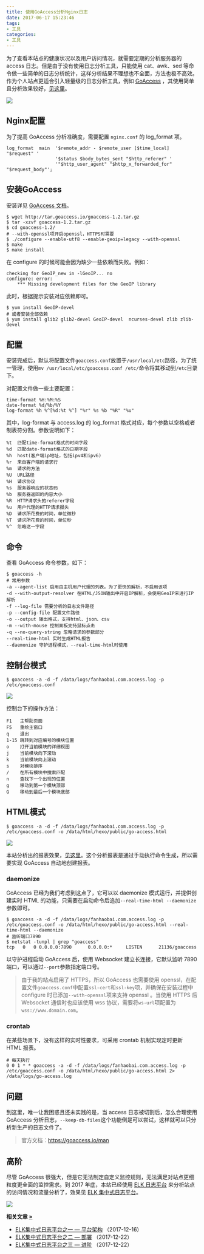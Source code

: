 ```yaml
---
title: 使用GoAccess分析Nginx日志
date: 2017-06-17 15:23:46
tags:
- 工具
categories:
- 工具
---
```


为了查看本站点的健康状况以及用户访问情况，就需要定期的分析服务器的 access 日志。但是由于没有使用日志分析工具，只能使用 cat、awk、sed 等命令做一些简单的日志分析统计，这样分析结果不理想也不全面，方法也极不高效。作为个人站点更适合引入轻量级的日志分析工具，例如 [GoAccess](https://goaccess.io) ，其使用简单且分析效果较好，[见这里](https://www.fanhaobai.com/go-access.html)。

![](https://img2.fanhaobai.com/2017/06/go-access/f0652e34-e1ce-46ab-8c0f-b2fef5f36577.png)<!--more-->

## Nginx配置

为了提高 GoAccess 分析准确度，需要配置 `nginx.conf` 的 log_format 项。

```Nginx
log_format  main  '$remote_addr - $remote_user [$time_local] "$request" '
                  '$status $body_bytes_sent "$http_referer" '
                  '"$http_user_agent" "$http_x_forwarded_for" "$request_body"';
```

## 安装GoAccess

安装详见 [GoAccess 文档](https://goaccess.io/download)。

```Shell
$ wget http://tar.goaccess.io/goaccess-1.2.tar.gz
$ tar -xzvf goaccess-1.2.tar.gz
$ cd goaccess-1.2/
# --with-openssl项开启openssl，HTTPS时需要
$ ./configure --enable-utf8 --enable-geoip=legacy --with-openssl
$ make
$ make install
```

在 configure 的时候可能会因为缺少一些依赖而失败。例如：

```Shell
checking for GeoIP_new in -lGeoIP... no
configure: error: 
    *** Missing development files for the GeoIP library
```

此时，根据提示安装对应依赖即可。

```Shell
$ yum install GeoIP-devel
# 或者安装全部依赖
$ yum install glib2 glib2-devel GeoIP-devel  ncurses-devel zlib zlib-devel
```

## 配置

安装完成后，默认将配置文件`goaccess.conf`放置于`/usr/local/etc`路径，为了统一管理，使用`mv /usr/local/etc/goaccess.conf /etc/`命令将其移动到`/etc`目录下。

对配置文件做一些主要配置：

```Nginx
time-format %H:%M:%S
date-format %d/%b/%Y
log-format %h %^[%d:%t %^] "%r" %s %b "%R" "%u"
```

其中，log-format 与 access.log 的 log_format 格式对应，每个参数以空格或者制表符分割。参数说明如下：

```Vim
%t  匹配time-format格式的时间字段
%d  匹配date-format格式的日期字段
%h  host(客户端ip地址，包括ipv4和ipv6)
%r  来自客户端的请求行
%m  请求的方法
%U  URL路径
%H  请求协议
%s  服务器响应的状态码
%b  服务器返回的内容大小
%R  HTTP请求头的referer字段
%u  用户代理的HTTP请求报头
%D  请求所花费的时间，单位微秒
%T  请求所花费的时间，单位秒
%^  忽略这一字段
```

## 命令

查看 GoAccess 命令参数，如下：

```Vim
$ goaccess -h
# 常用参数
-a --agent-list 启用由主机用户代理的列表。为了更快的解析，不启用该项
-d --with-output-resolver 在HTML/JSON输出中开启IP解析，会使用GeoIP来进行IP解析
-f --log-file 需要分析的日志文件路径
-p --config-file 配置文件路径
-o --output 输出格式，支持html、json、csv
-m --with-mouse 控制面板支持鼠标点击
-q --no-query-string 忽略请求的参数部分
--real-time-html 实时生成HTML报告
--daemonize 守护进程模式，--real-time-html时使用
```

## 控制台模式

```Shell
$ goaccess -a -d -f /data/logs/fanhaobai.com.access.log -p /etc/goaccess.conf
```
![](https://img3.fanhaobai.com/2017/06/go-access/f0652e34-e1ce-46ab-8c0f-b2fef5f36577.png)

控制台下的操作方法：

```Vim
F1   主帮助页面
F5   重绘主窗口
q    退出
1-15 跳转到对应编号的模块位置 
o    打开当前模块的详细视图
j    当前模块向下滚动
k    当前模块向上滚动
s    对模块排序
/    在所有模块中搜索匹配
n    查找下一个出现的位置
g    移动到第一个模块顶部
G    移动到最后一个模块底部
```

## HTML模式

```Shell
$ goaccess -a -d -f /data/logs/fanhaobai.com.access.log -p /etc/goaccess.conf -o /data/html/hexo/public/go-access.html
```

![](https://img4.fanhaobai.com/2017/06/go-access/cc86d3ce-9287-4151-8a0c-ead3e0dffac5.png)

本站分析出的报表效果，[见这里](https://www.fanhaobai.com/go-access.html)。这个分析报表是通过手动执行命令生成，所以需要实现 GoAccess 自动地创建报表。

### daemonize

GoAccess 已经为我们考虑到这点了，它可以以 daemonize 模式运行，并提供创建实时 HTML 的功能，只需要在启动命令后追加`--real-time-html --daemonize`参数即可。

```Shell
$ goaccess -a -d -f /data/logs/fanhaobai.com.access.log -p /etc/goaccess.conf -o /data/html/hexo/public/go-access.html --real-time-html --daemonize
# 监听端口7890
$ netstat -tunpl | grep "goaccess"
tcp   0   0 0.0.0.0:7890      0.0.0.0:*     LISTEN      21136/goaccess
```

以守护进程启动 GoAccess 后，使用 Websocket 建立长连接，它默认监听 7890 端口，可以通过`--port`参数指定端口号。

>由于我的站点启用了 HTTPS，所以 GoAccess 也需要使用 openssl，在配置文件`goaccess.conf`中配置`ssl-cert`和`ssl-key`项，并确保在安装过程中 configure 时已添加`--with-openssl`项来支持 openssl 。当使用 HTTPS 后 Websocket 通信时也应该使用 wss 协议，需要将`ws-url`项配置为`wss://www.domain.com`。

### crontab

在某些场景下，没有这样的实时性要求，可采用 crontab 机制实现定时更新 HTML 报表。

```Shell
# 每天执行
0 0 1 * * goaccess -a -d -f /data/logs/fanhaobai.com.access.log -p /etc/goaccess.conf -o /data/html/hexo/public/go-access.html 2> /data/logs/go-access.log
```

## 问题

到这里，唯一让我困惑且还未实践的是，当 access 日志被切割后，怎么合理使用 GoAccess 分析日志，`--keep-db-files`这个功能倒是可以尝试，这样就可以只分析新生产的日志文件了。

> 官方文档：https://goaccess.io/man

## 高阶

尽管 GoAccess 很强大，但是它无法制定自定义监控规则，无法满足对站点更细粒度更全面的监控需求。到 2017 年底，本站已经使用 [ELK 日志平台](http://elk.fanhaobai.com) 来分析站点的访问情况和流量分析了，效果见 [ELK 集中式日志平台](https://www.fanhaobai.com/about/#站点导航
)。

![](https://img5.fanhaobai.com/2017/12/elk-advanced/b27378ac-e7e8-11e7-80c1-9a214cf093ae.png)

<strong>相关文章 [»]()</strong>

* [ELK集中式日志平台之一 — 平台架构](https://www.fanhaobai.com/2017/12/elk.html) <span>（2017-12-16）</span>
* [ELK集中式日志平台之二 — 部署](https://www.fanhaobai.com/2017/12/elk-install.html) <span>（2017-12-22）</span>
* [ELK集中式日志平台之三 — 进阶](https://www.fanhaobai.com/2017/12/elk-advanced.html) <span>（2017-12-22）</span>
